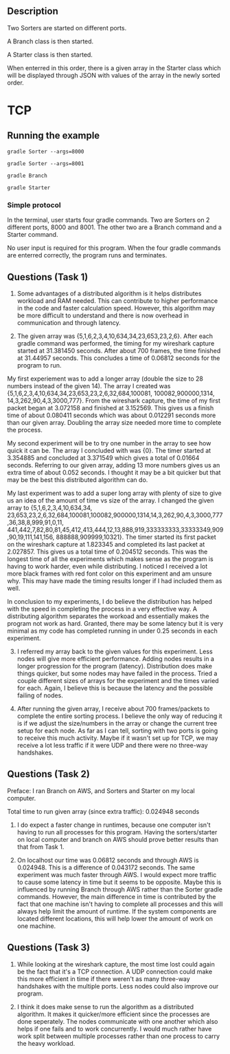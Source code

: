 ## Description

Two Sorters are started on different ports.

A Branch class is then started.

A Starter class is then started.

When enterred in this order, there is a given array in the Starter class
which will be displayed through JSON with values of the array in the newly
sorted order.


# TCP

## Running the example

`gradle Sorter --args=8000`

`gradle Sorter --args=8001`

`gradle Branch`

`gradle Starter`


### Simple protocol

In the terminal, user starts four gradle commands. Two are Sorters on 2 different ports, 
8000 and 8001. The other two are a Branch command and a Starter command.

No user input is required for this program. When the four gradle commands are enterred 
correctly, the program runs and terminates.
   
   
## Questions (Task 1)
1. Some advantages of a distributed algorithm is it helps distributes workload and RAM 
needed. This can contribute to higher performance in the code and faster calculation 
speed. However, this algorithm may be more difficult to understand and there is now 
overhead in communication and through latency.

2. The given array was {5,1,6,2,3,4,10,634,34,23,653,23,2,6}. After each gradle command 
was performed, the timing for my wireshark capture started at 31.381450 seconds. After 
about 700 frames, the time finished at 31.44957 seconds. This concludes a time of 
0.06812 seconds for the program to run.

My first experiement was to add a longer array (double the size to 28 numbers instead of
the given 14). The array I created was {5,1,6,2,3,4,10,634,34,23,653,23,2,6,32,684,100081,
100082,900000,1314,	14,3,262,90,4,3,3000,777}. From the wireshark capture, the time of my
first packet began at 3.072158 and finished at 3.152569. This gives us a finish time of 
about 0.080411 seconds which was about 0.012291 seconds more than our given array. Doubling
the array size needed more time to complete the process.

My second experiment will be to try one number in the array to see how quick it can be. The
array I concluded with was {0}. The timer started at 3.354885 and concluded at 3.371549 
which gives a total of 0.01664 seconds. Referring to our given array, adding 13 more numbers
gives us an extra time of about 0.052 seconds. I thought it may be a bit quicker but that
may be the best this distributed algorithm can do.

My last experiment was to add a super long array with plenty of size to give us an idea of
the amount of time vs size of the array. I changed the given array to {5,1,6,2,3,4,10,634,34,
23,653,23,2,6,32,684,100081,100082,900000,1314,14,3,262,90,4,3,3000,777,36,38,8,999,91,0,11,
441,442,7,82,80,81,45,412,413,444,12,13,888,919,333333333,33333349,909,90,19,111,141,156,
888888,909999,10321}. The timer started its first packet on the wireshark capture at 1.823345
and completed its last packet at 2.027857. This gives us a total time of 0.204512 seconds.
This was the longest time of all the experiments which makes sense as the program is having
to work harder, even while distributing. I noticed I received a lot more black frames with red
font color on this experiment and am unsure why. This may have made the timing results longer
if I had included them as well.

In conclusion to my experiments, I do believe the distribution has helped with the speed
in completing the process in a very effective way. A distributing algorithm separates the
workoad and essentially makes the program not work as hard. Granted, there may be some 
latency but it is very minimal as my code has completed running in under 0.25 seconds in 
each experiment. 

3. I referred my array back to the given values for this experiment. Less nodes will give 
more efficient performance. Adding nodes results in a longer progression for the program 
(latency). Distribution does make things quicker, but some nodes may have failed in the 
process. Tried a couple different sizes of arrays for the experiment and the times varied
for each. Again, I believe this is because the latency and the possible failing of nodes.

4. After running the given array, I receive about 700 frames/packets to complete the entire
sorting process. I believe the only way of reducing it is if we adjust the size/numbers in 
the array or change the current tree setup for each node. As far as I can tell, sorting with 
two ports is going to receive this much activity. Maybe if it wasn't set up for TCP, we may
receive a lot less traffic if it were UDP and there were no three-way handshakes.


## Questions (Task 2)
Preface: I ran Branch on AWS, and Sorters and Starter on my local computer.

Total time to run given array (since extra traffic): 0.024948 seconds

1. I do expect a faster change in runtimes, because one computer isn't having to run all 
processes for this program. Having the sorters/starter on local computer and branch on AWS 
should prove better results than that from Task 1.

2. On localhost our time was 0.06812 seconds and through AWS is 0.024948. This is a difference
of 0.043172 seconds. The same experiment was much faster through AWS. I would expect more 
traffic to cause some latency in time but it seems to be opposite. Maybe this is influenced 
by running Branch through AWS rather than the Sorter gradle commands. However, the main 
difference in time is contributed by the fact that one machine isn't having to complete all
processes and this will always help limit the amount of runtime. If the system components
are located different locations, this will help lower the amount of work on one machine.


## Questions (Task 3)
1. While looking at the wireshark capture, the most time lost could again be the fact that 
it's a TCP connection. A UDP connection could make this more efficient in time if there 
weren't as many three-way handshakes with the multiple ports. Less nodes could also improve
our program.

2. I think it does make sense to run the algorithm as a distributed algorithm. It makes it 
quicker/more efficient since the processes are done seperately. The nodes communicate with 
one another which also helps if one fails and to work concurrently. I would much rather 
have work split between multiple processes rather than one process to carry the heavy 
workload. 